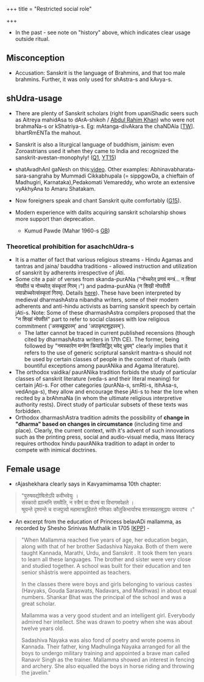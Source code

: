 +++
title = "Restricted social role"

+++
- In the past - see note on "history" above, which indicates clear usage outside ritual.

## Misconception
- Accusation: Sanskrit is the language of Brahmins, and that too male brahmins. Further, it was only used for shAstra-s and kAvya-s.

## shUdra-usage
- There are plenty of Sanskrit scholars (right from upaniShadic seers such as Aitreya mahidAsa to dArA-shikoh / [Abdul Rahim Khan](http://en.wikipedia.org/wiki/Abdul_Rahim_Khan-I-Khana)) who were not brahmaNa-s or kShatriya-s. Eg: mAtanga-divAkara the chaNDAla \[[TW](https://twitter.com/blog_supplement/status/632370949975883776)\]. bhartRmENTa the mahout.
- Sanskrit is also a liturgical language of buddhism, jainism: even Zoroastrians used it when they came to India and recognized the sanskrit-avestan-monophyly! ([Q1](http://www.quora.com/Why-did-Buddhism-and-Jainism-adopted-Prakrit-instead-of-Sanskrit/answer/Vishvas-Vasuki), [YT15](https://www.youtube.com/watch?v=1NRLdoV_Vw8&index=69&list=WL))
- shatAvadhAnI gaNesh on this:[video](https://www.youtube.com/watch?v=ff6mVQ_yn2s). Other examples: Abhinavabharata-sara-sangraha by Mummadi Cikkabhupala (= sippgowDa, a chieftain of Madhugiri, Karnataka),Pedakomati Vemareddy, who wrote an extensive vyAkhyAna to Amaru Shatakam.
- Now foreigners speak and chant Sanskrit quite comfortably ([G15](https://www.youtube.com/watch?v=DQg5k1RHitU)).

- Modern experience with dalits acquiring sanskrit scholarship shows more support than deprecation.
  - Kumud Pawde (Mahar 1960-s [GB](https://books.google.com/books?id=NN48WUBx_54C&lpg=PP1&pg=PA85#v=onepage&q&f=false))


### Theoretical prohibition for asachchUdra-s
- It is a matter of fact that various religious streams - Hindu Agamas and tantras and jaina/ bauddha traditions - allowed instruction and utilization of sanskrit by adherents irrespective of jAti.
- Some cite a pair of verses from skanda-purANa ("नोच्चरेत् प्रणवं मन्त्रं... न शिखां नोपवीतं च नोच्चरेत् संस्कृतां गिरम्।") and padma-purANa (न‌ शिखी नोपवीती स्यान्नोच्चरेत्संस्कृतां गिरम्). Details [here](https://groups.google.com/g/bvparishat/c/7aihuwshbl4/m/moEQCAqcAgAJ)). These have been interpreted by medieval dharmashAstra nibandha writers, some of their modern adherents and anti-hindu activists as barring sanskrit speech by certain jAti-s. Note: Some of these dharmashAstra compilers proposed that the "न शिखां नोपवीतं" part to refer to social classes with low religious commitment ('असच्छूद्रपरम्' and 'अपाकृष्टशूद्रपरम्').
  - The latter cannot be traced in current published recensions (though cited by dharmashAstra writers in 17th CE). The former, being followed by "नमस्कारेण मन्त्रेण क्रियासिद्धिर् भवेद् ध्रुवम्" clearly implies that it refers to the use of generic scriptural sanskrit mantra-s should not be used by certain classes of people in the context of rituals (with bountiful exceptions among paurANika and Agama literature).
- The orthodox vaidika/ paurANika tradition forbids the study of particular classes of sanskrit literature (veda-s and their literal meaning) for certain jAti-s. For other categories (purANa-s, smRti-s, itihAsa-s, vedAnga-s), they allow and encourage these jAti-s to hear the lore when recited by a brAhmaNa (in whom the ultimate religious interpretive authority rests). Direct study of particular subsets of these texts was forbidden.
- Orthodox dharmashAstra tradition admits the possibility of **change in "dharma" based on changes in circumstance** (including time and place). Clearly, the current context, with it's advent of such innovations such as the printing press, social and audio-visual media, mass literacy requires orthodox hindu paurANika tradition to adapt in order to compete with inimical doctrines.

## Female usage
- rAjashekhara clearly says in Kavyamimamsa 10th chapter:

> "पुरुषवद्योषितोऽपि कवीभवेयुः ।  
> संस्कारो ह्यात्मनि समवैति, न स्त्रैणं वा पौरुषं वा विभागमपेक्षते ।  
> श्रूयन्ते दृश्यन्ते च राजपुत्र्यो महामात्रदुहितरो गणिकाः कौतुकिभार्याश्च शास्त्रप्रहतबुद्धयः कवयश्च ।"

- An excerpt from the education of Princess belavADi mallamma, as recorded by Shesho Srinivas Muthalik in 1705 \[[KPP](http://www.kamat.com/database/books/kareducation/appendix_a.htm#_ftnref1)\] \- 
  
> "When Mallamma reached five years of age, her education began, along with that of her brother Sadashiva Nayaka. Both of them were taught Kannada, Marathi, Urdu, and Sanskrit . It took them ten years to learn all these languages. The brother and sister were very close and studied together. A school was built for their education and ten senior shāstris were appointed as teachers. 
> 
> In the classes there were boys and girls belonging to various castes (Havyaks, Gouda Saraswats, Nadavars, and Madhwas) in about equal numbers. Shankar Bhat was the principal of the school and was a great scholar. 
> 
> Mallamma was a very good student and an intelligent girl. Everybody admired her intellect. She was drawn to poetry when she was about twelve years old. 
> 
> Sadashiva Nayaka was also fond of poetry and wrote poems in Kannada. Their father, king Madhulinga Nayaka arranged for all the boys to undergo military training and appointed a brave man called Ranavir Singh as the trainer. Mallamma showed an interest in fencing and archery. She also equalled the boys in horse riding and throwing the javelin."

